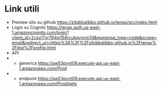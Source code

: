 # Link utili

* Preview sito su github https://zibibbalibbo.github.io/tenax/src/index.html
* Login su Cognito https://tenax.auth.us-east-1.amazoncognito.com/login?client_id=2cso17vr764m158rcukqvnvm7d&response_type=code&scope=email&redirect_uri=https%3A%2F%2Fzibibbalibbo.github.io%2Ftenax%2Fdist%2Fprofile.html
* API
* * generica https://aw53pvvt09.execute-api.us-east-1.amazonaws.com/Prod
* * endpoint https://aw53pvvt09.execute-api.us-east-1.amazonaws.com/Prod/pets 

